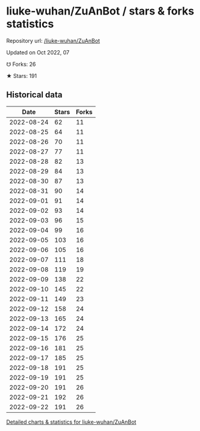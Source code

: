 # liuke-wuhan/ZuAnBot / stars & forks statistics

Repository url: [/liuke-wuhan/ZuAnBot](https://github.com/liuke-wuhan/ZuAnBot)

Updated on Oct 2022, 07

☋ Forks: 26

★ Stars: 191

## Historical data
| Date | Stars | Forks |
|------|-------|-------|
| 2022-08-24 | 62 | 11 | 
| 2022-08-25 | 64 | 11 | 
| 2022-08-26 | 70 | 11 | 
| 2022-08-27 | 77 | 11 | 
| 2022-08-28 | 82 | 13 | 
| 2022-08-29 | 84 | 13 | 
| 2022-08-30 | 87 | 13 | 
| 2022-08-31 | 90 | 14 | 
| 2022-09-01 | 91 | 14 | 
| 2022-09-02 | 93 | 14 | 
| 2022-09-03 | 96 | 15 | 
| 2022-09-04 | 99 | 16 | 
| 2022-09-05 | 103 | 16 | 
| 2022-09-06 | 105 | 16 | 
| 2022-09-07 | 111 | 18 | 
| 2022-09-08 | 119 | 19 | 
| 2022-09-09 | 138 | 22 | 
| 2022-09-10 | 145 | 22 | 
| 2022-09-11 | 149 | 23 | 
| 2022-09-12 | 158 | 24 | 
| 2022-09-13 | 165 | 24 | 
| 2022-09-14 | 172 | 24 | 
| 2022-09-15 | 176 | 25 | 
| 2022-09-16 | 181 | 25 | 
| 2022-09-17 | 185 | 25 | 
| 2022-09-18 | 191 | 25 | 
| 2022-09-19 | 191 | 25 | 
| 2022-09-20 | 191 | 26 | 
| 2022-09-21 | 192 | 26 | 
| 2022-09-22 | 191 | 26 | 


[Detailed charts & statistics for liuke-wuhan/ZuAnBot](https://reviewgithub.com/rep/liuke-wuhan/ZuAnBot)
